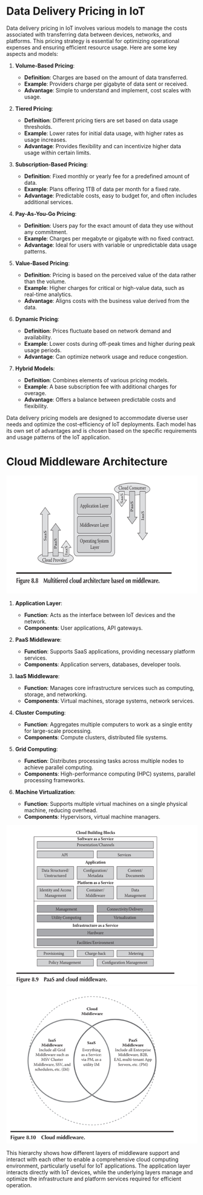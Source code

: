 # Data Delivery Pricing in IoT

Data delivery pricing in IoT involves various models to manage the costs associated with transferring data between devices, networks, and platforms. This pricing strategy is essential for optimizing operational expenses and ensuring efficient resource usage. Here are some key aspects and models:

1. **Volume-Based Pricing**:
   - **Definition**: Charges are based on the amount of data transferred.
   - **Example**: Providers charge per gigabyte of data sent or received.
   - **Advantage**: Simple to understand and implement, cost scales with usage.

2. **Tiered Pricing**:
   - **Definition**: Different pricing tiers are set based on data usage thresholds.
   - **Example**: Lower rates for initial data usage, with higher rates as usage increases.
   - **Advantage**: Provides flexibility and can incentivize higher data usage within certain limits.

3. **Subscription-Based Pricing**:
   - **Definition**: Fixed monthly or yearly fee for a predefined amount of data.
   - **Example**: Plans offering 1TB of data per month for a fixed rate.
   - **Advantage**: Predictable costs, easy to budget for, and often includes additional services.

4. **Pay-As-You-Go Pricing**:
   - **Definition**: Users pay for the exact amount of data they use without any commitment.
   - **Example**: Charges per megabyte or gigabyte with no fixed contract.
   - **Advantage**: Ideal for users with variable or unpredictable data usage patterns.

5. **Value-Based Pricing**:
   - **Definition**: Pricing is based on the perceived value of the data rather than the volume.
   - **Example**: Higher charges for critical or high-value data, such as real-time analytics.
   - **Advantage**: Aligns costs with the business value derived from the data.

6. **Dynamic Pricing**:
   - **Definition**: Prices fluctuate based on network demand and availability.
   - **Example**: Lower costs during off-peak times and higher during peak usage periods.
   - **Advantage**: Can optimize network usage and reduce congestion.

7. **Hybrid Models**:
   - **Definition**: Combines elements of various pricing models.
   - **Example**: A base subscription fee with additional charges for overage.
   - **Advantage**: Offers a balance between predictable costs and flexibility.

Data delivery pricing models are designed to accommodate diverse user needs and optimize the cost-efficiency of IoT deployments. Each model has its own set of advantages and is chosen based on the specific requirements and usage patterns of the IoT application.


# Cloud Middleware Architecture

![](img/2024-06-17-21-28-07.png)

1. **Application Layer**:
   - **Function**: Acts as the interface between IoT devices and the network.
   - **Components**: User applications, API gateways.

2. **PaaS Middleware**:
   - **Function**: Supports SaaS applications, providing necessary platform services.
   - **Components**: Application servers, databases, developer tools.

3. **IaaS Middleware**:
   - **Function**: Manages core infrastructure services such as computing, storage, and networking.
   - **Components**: Virtual machines, storage systems, network services.

4. **Cluster Computing**:
   - **Function**: Aggregates multiple computers to work as a single entity for large-scale processing.
   - **Components**: Compute clusters, distributed file systems.

5. **Grid Computing**:
   - **Function**: Distributes processing tasks across multiple nodes to achieve parallel computing.
   - **Components**: High-performance computing (HPC) systems, parallel processing frameworks.

6. **Machine Virtualization**:
   - **Function**: Supports multiple virtual machines on a single physical machine, reducing overhead.
   - **Components**: Hypervisors, virtual machine managers.

![](img/2024-06-17-21-28-22.png)
![](img/2024-06-17-21-28-32.png)

This hierarchy shows how different layers of middleware support and interact with each other to enable a comprehensive cloud computing environment, particularly useful for IoT applications. The application layer interacts directly with IoT devices, while the underlying layers manage and optimize the infrastructure and platform services required for efficient operation.
